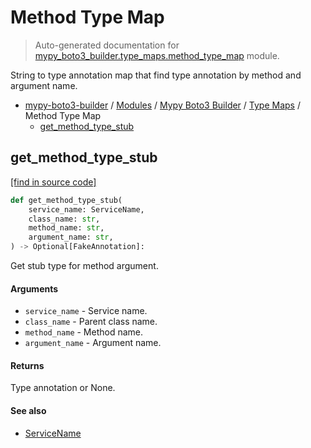 # Method Type Map

> Auto-generated documentation for [mypy_boto3_builder.type_maps.method_type_map](https://github.com/vemel/mypy_boto3_builder/blob/master/mypy_boto3_builder/type_maps/method_type_map.py) module.

String to type annotation map that find type annotation by method and argument name.

- [mypy-boto3-builder](../../README.md#mypy_boto3_builder) / [Modules](../../MODULES.md#mypy-boto3-builder-modules) / [Mypy Boto3 Builder](../index.md#mypy-boto3-builder) / [Type Maps](index.md#type-maps) / Method Type Map
    - [get_method_type_stub](#get_method_type_stub)

## get_method_type_stub

[[find in source code]](https://github.com/vemel/mypy_boto3_builder/blob/master/mypy_boto3_builder/type_maps/method_type_map.py#L150)

```python
def get_method_type_stub(
    service_name: ServiceName,
    class_name: str,
    method_name: str,
    argument_name: str,
) -> Optional[FakeAnnotation]:
```

Get stub type for method argument.

#### Arguments

- `service_name` - Service name.
- `class_name` - Parent class name.
- `method_name` - Method name.
- `argument_name` - Argument name.

#### Returns

Type annotation or None.

#### See also

- [ServiceName](../service_name.md#servicename)
